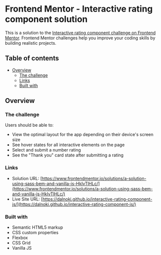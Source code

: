 # Frontend Mentor - Interactive rating component solution

This is a solution to the [Interactive rating component challenge on Frontend Mentor](https://www.frontendmentor.io/challenges/interactive-rating-component-koxpeBUmI). Frontend Mentor challenges help you improve your coding skills by building realistic projects.

## Table of contents

- [Overview](#overview)
    - [The challenge](#the-challenge)
    - [Links](#links)
    - [Built with](#built-with)


## Overview

### The challenge

Users should be able to:

- View the optimal layout for the app depending on their device's screen size
- See hover states for all interactive elements on the page
- Select and submit a number rating
- See the "Thank you" card state after submitting a rating

### Links

- Solution URL: [https://www.frontendmentor.io/solutions/a-solution-using-sass-bem-and-vanilla-js-HkIvTlHLc/](https://www.frontendmentor.io/solutions/a-solution-using-sass-bem-and-vanilla-js-HkIvTlHLc/)
- Live Site URL: [https://dalnoki.github.io/interactive-rating-component-js/](https://dalnoki.github.io/interactive-rating-component-js/)

### Built with

- Semantic HTML5 markup
- CSS custom properties
- Flexbox
- CSS Grid
- Vanilla JS
